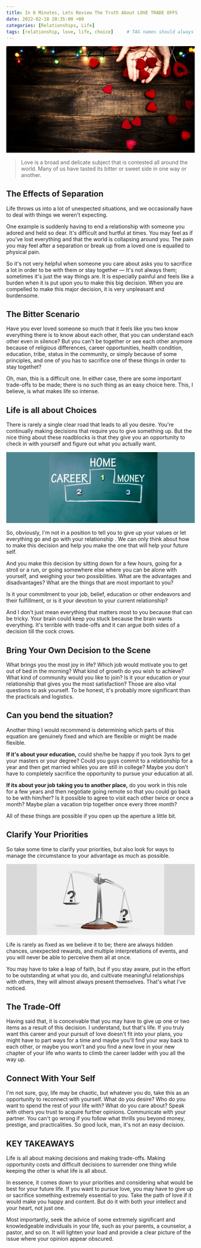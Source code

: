 ```yaml
---
title: In 6 Minutes, Lets Review The Truth About LOVE TRADE OFFS
date: 2022-02-18 20:35:00 +00
categories: [Relationships, Life]
tags: [relationship, love, life, choice]     # TAG names should always be lowercase
---
```


![love-trade-off](/assets/img/love-trade-off.jpg)

> Love is a broad and delicate subject that is contested all around the world. Many of us have tasted its bitter or sweet side in one way or another.

## The Effects of Separation

Life throws us into a lot of unexpected situations, and we occasionally have to deal with things we weren't expecting.

One example is suddenly having to end a relationship with someone you adored and held so dear. It's difficult and hurtful at times. You may feel as if you've lost everything and that the world is collapsing around you. The pain you may feel after a separation or break up from a loved one is equalled to physical pain.

So it's not very helpful when someone you care about asks you to sacrifice a lot in order to be with them or stay together — It's not always them; sometimes it's just the way things are. It is especially painful and feels like a burden when it is put upon you to make this big decision. When you are compelled to make this major decision, it is very unpleasant and burdensome.

## The Bitter Scenario

Have you ever loved someone so much that it feels like you two know everything there is to know about each other, that you can understand each other even in silence? But you can't be together or see each other anymore because of religious differences, career opportunities, health condition, education, tribe, status in the community, or simply because of some principles, and one of you has to sacrifice one of these things in order to stay togethet?

Oh, man, this is a difficult one. In either case, there are some important trade-offs to be made; there is no such thing as an easy choice here. This, I believe, is what makes life so intense.

## Life is all about Choices

There is rarely a single clear road that leads to all you desire. You're continually making decisions that require you to give something up. But the nice thing about these roadblocks is that they give you an opportunity to check in with yourself and figure out what you actually want.

![home-career](/assets/img/home-career.jpg)

So, obviously, I'm not in a position to tell you to give up your values or let everything go and go with your relationship . We can only think about how to make this decision and help you make the one that will help your future self.

And you make this decision by sitting down for a few hours, going for a stroll or a run, or going somewhere else where you can be alone with yourself, and weighing your two possibilities. What are the advantages and disadvantages? What are the things that are most important to you?

Is it your commitment to your job, belief, education or other endeavors and their fulfillment, or is it your devotion to your current relationship?

And I don't just mean everything that matters most to you because that can be tricky. Your brain could keep you stuck because the brain wants everything. It's terrible with trade-offs and it can argue both sides of a decision till the cock crows.

## Bring Your Own Decision to the Scene

What brings you the most joy in life? Which job would motivate you to get out of bed in the morning? What kind of growth do you wish to achieve? What kind of community would you like to join? Is it your education or your relationship that gives you the most satisfaction? Those are also vital questions to ask yourself. To be honest, it's probably more significant than the practicals and logistics.

## Can you bend the situation?

Another thing I would recommend is determining which parts of this equation are genuinely fixed and which are flexible or might be made flexible.

**If it's about your education,** could she/he be happy if you took 3yrs to get your masters or your degree? Could you guys commit to a relationship for a year and then get married whiles you are still in college? Maybe you don't have to completely sacrifice the opportunity to pursue your education at all.

**If its about your job taking you to another place,** do you work in this role for a few years and then negotiate going remote so that you could go back to be with him/her? Is it possible to agree to visit each other twice or once a month? Maybe plan a vacation trip together once every three month?

All of these things are possible if you open up the aperture a little bit.

## Clarify Your Priorities

So take some time to clarify your priorities, but also look for ways to manage the circumstance to your advantage as much as possible.

![clarify-priorities](/assets/img/clarify-priorities.jpg)

Life is rarely as fixed as we believe it to be; there are always hidden chances, unexpected rewards, and multiple interpretations of events, and you will never be able to perceive them all at once.

You may have to take a leap of faith, but if you stay aware, put in the effort to be outstanding at what you do, and cultivate meaningful relationships with others, they will almost always present themselves. That's what I've noticed.

## The Trade-Off

Having said that, it is conceivable that you may have to give up one or two items as a result of this decision. I understand, but that's life. If you truly want this career and your pursuit of love doesn't fit into your plans, you might have to part ways for a time and maybe you'll find your way back to each other, or maybe you won't and you find a new love in your new chapter of your life who wants to climb the career ladder with you all the way up.

## Connect With Your Self

I'm not sure, guy, life may be chaotic, but whatever you do, take this as an opportunity to reconnect with yourself. What do you desire? Who do you want to spend the rest of your life with? What do you care about? Speak with others you trust to acquire further opinions. Communicate with your partner. You can't go wrong if you follow what thrills you beyond money, prestige, and practicalities. So good luck, man, it's not an easy decision.

## KEY TAKEAWAYS

Life is all about making decisions and making trade-offs. Making opportunity costs and difficult decisions to surrender one thing while keeping the other is what life is all about.

In essence, it comes down to your priorities and considering what would be best for your future life. If you want to pursue love, you may have to give up or sacrifice something extremely essential to you. Take the path of love if it would make you happy and content. But do it with both your intellect and your heart, not just one.

Most importantly, seek the advice of some extremely significant and knowledgeable individuals in your life, such as your parents, a counselor, a pastor, and so on. It will lighten your load and provide a clear picture of the issue where your opinion appear obscured.
